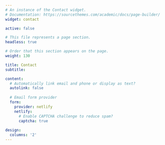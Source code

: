```yaml
---
# An instance of the Contact widget.
# Documentation: https://sourcethemes.com/academic/docs/page-builder/
widget: contact

active: false

# This file represents a page section.
headless: true 

# Order that this section appears on the page.
weight: 130

title: Contact
subtitle:

content:
  # Automatically link email and phone or display as text?
  autolink: false 
  
  # Email form provider
  form:
    provider: netlify 
    netlify:
      # Enable CAPTCHA challenge to reduce spam?
      captcha: true 
  
design:
  columns: '2'
---
```


